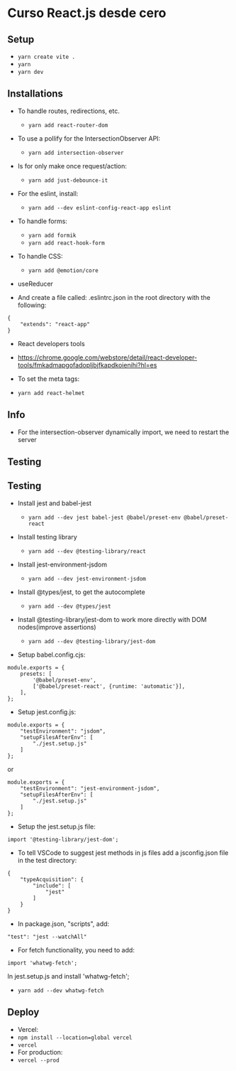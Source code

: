 # Curso React.js desde cero

## Setup
- `yarn create vite .`
- `yarn`
- `yarn dev`

## Installations
- To handle routes, redirections, etc.
    - `yarn add react-router-dom`

- To use a pollify for the IntersectionObserver API:
    - `yarn add intersection-observer`

- Is for only make once request/action:
    - `yarn add just-debounce-it`

- For the eslint, install:
    - `yarn add --dev eslint-config-react-app eslint`

- To handle forms:
    - `yarn add formik`
    - `yarn add react-hook-form`

- To handle CSS:
    - `yarn add @emotion/core`

- useReducer

- And create a file called: .eslintrc.json in the root directory with the following:
~~~
{
    "extends": "react-app"
}
~~~

- React developers tools
- https://chrome.google.com/webstore/detail/react-developer-tools/fmkadmapgofadopljbjfkapdkoienihi?hl=es

- To set the meta tags:
- `yarn add react-helmet`

## Info
- For the intersection-observer dynamically import, we need to restart the server

## Testing
## Testing
- Install jest and babel-jest
    - `yarn add --dev jest babel-jest @babel/preset-env @babel/preset-react`

- Install testing library
    - `yarn add --dev @testing-library/react`

- Install jest-environment-jsdom
    - `yarn add --dev jest-environment-jsdom`

- Install @types/jest, to get the autocomplete
    - `yarn add --dev @types/jest`

- Install @testing-library/jest-dom to work more directly with DOM nodes(improve assertions)
    - `yarn add --dev @testing-library/jest-dom`

- Setup babel.config.cjs:
~~~
module.exports = {
    presets: [
        '@babel/preset-env',
        ['@babel/preset-react', {runtime: 'automatic'}],
    ],
};
~~~

- Setup jest.config.js: 
~~~
module.exports = {
    "testEnvironment": "jsdom",
    "setupFilesAfterEnv": [
        "./jest.setup.js"
    ]
};
~~~
or
~~~
module.exports = {
    "testEnvironment": "jest-environment-jsdom",
    "setupFilesAfterEnv": [
        "./jest.setup.js"
    ]
};
~~~

- Setup the jest.setup.js file:
~~~
import '@testing-library/jest-dom';
~~~

- To tell VSCode to suggest jest methods in js files add a jsconfig.json file in the test directory:
~~~
{
    "typeAcquisition": {
        "include": [
            "jest"
        ]
    }
}
~~~

- In package.json, "scripts", add:
~~~
"test": "jest --watchAll"
~~~

- For fetch functionality, you need to add:
~~~
import 'whatwg-fetch';
~~~
In jest.setup.js and install 'whatwg-fetch';
- `yarn add --dev whatwg-fetch`

## Deploy
- Vercel:
- `npm install --location=global vercel`
- `vercel`
- For production:
- `vercel --prod`